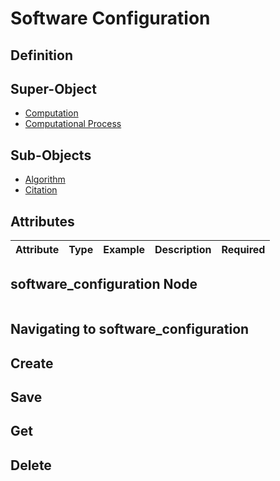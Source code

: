 # Software Configuration

## Definition



## Super-Object
* <a href="../../nodes/computation" target="_blank">Computation</a>
* <a href="../../nodes/computational_process" target="_blank">Computational Process</a>



## Sub-Objects
* <a href="../../subobjects/algorithm" target="_blank">Algorithm</a>
* <a href="../../subobjects/citation" target="_blank">Citation</a>


## Attributes

| Attribute | Type | Example                        | Description                     | Required |
|-----------|------|--------------------------------|---------------------------------|----------|


## software_configuration Node

```json

```



## Navigating to software_configuration 

## Create

## Save

## Get

## Delete
